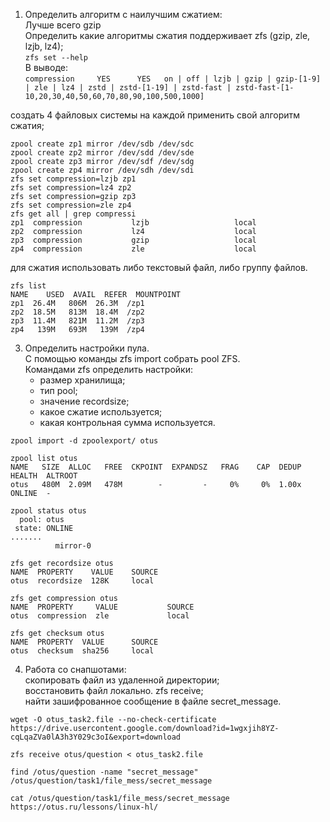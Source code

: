 1. Определить алгоритм с наилучшим сжатием:  
Лучше всего gzip  
Определить какие алгоритмы сжатия поддерживает zfs (gzip, zle, lzjb, lz4);  
`zfs set --help`  
В выводе:  
`compression     YES      YES   on | off | lzjb | gzip | gzip-[1-9] | zle | lz4 | zstd | zstd-[1-19] | zstd-fast | zstd-fast-[1-10,20,30,40,50,60,70,80,90,100,500,1000]`  

создать 4 файловых системы на каждой применить свой алгоритм сжатия;  
```
zpool create zp1 mirror /dev/sdb /dev/sdc
zpool create zp2 mirror /dev/sdd /dev/sde
zpool create zp3 mirror /dev/sdf /dev/sdg
zpool create zp4 mirror /dev/sdh /dev/sdi
zfs set compression=lzjb zp1
zfs set compression=lz4 zp2
zfs set compression=gzip zp3
zfs set compression=zle zp4
zfs get all | grep compressi
zp1  compression           lzjb                   local
zp2  compression           lz4                    local
zp3  compression           gzip                   local
zp4  compression           zle                    local
```
для сжатия использовать либо текстовый файл, либо группу файлов.  
```
zfs list
NAME    USED  AVAIL  REFER  MOUNTPOINT
zp1  26.4M   806M  26.3M  /zp1
zp2  18.5M   813M  18.4M  /zp2
zp3  11.4M   821M  11.2M  /zp3
zp4   139M   693M   139M  /zp4
```
3. Определить настройки пула.  
С помощью команды zfs import собрать pool ZFS.  
Командами zfs определить настройки:  
    - размер хранилища;  
    - тип pool;  
    - значение recordsize;  
    - какое сжатие используется;  
    - какая контрольная сумма используется.
```
zpool import -d zpoolexport/ otus

zpool list otus
NAME   SIZE  ALLOC   FREE  CKPOINT  EXPANDSZ   FRAG    CAP  DEDUP    HEALTH  ALTROOT
otus   480M  2.09M   478M        -         -     0%     0%  1.00x    ONLINE  -

zpool status otus
  pool: otus
 state: ONLINE
.......
          mirror-0 

zfs get recordsize otus
NAME  PROPERTY    VALUE    SOURCE
otus  recordsize  128K     local

zfs get compression otus
NAME  PROPERTY     VALUE           SOURCE
otus  compression  zle             local

zfs get checksum otus
NAME  PROPERTY  VALUE      SOURCE
otus  checksum  sha256     local
```

4. Работа со снапшотами:  
скопировать файл из удаленной директории;  
восстановить файл локально. zfs receive;  
найти зашифрованное сообщение в файле secret_message.  
```
wget -O otus_task2.file --no-check-certificate https://drive.usercontent.google.com/download?id=1wgxjih8YZ-cqLqaZVa0lA3h3Y029c3oI&export=download

zfs receive otus/question < otus_task2.file

find /otus/question -name "secret_message"
/otus/question/task1/file_mess/secret_message

cat /otus/question/task1/file_mess/secret_message
https://otus.ru/lessons/linux-hl/
```
